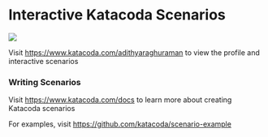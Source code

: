 # Interactive Katacoda Scenarios

[![](http://shields.katacoda.com/katacoda/adithyaraghuraman/count.svg)](https://www.katacoda.com/adithyaraghuraman "Get your profile on Katacoda.com")

Visit https://www.katacoda.com/adithyaraghuraman to view the profile and interactive scenarios

### Writing Scenarios
Visit https://www.katacoda.com/docs to learn more about creating Katacoda scenarios

For examples, visit https://github.com/katacoda/scenario-example
